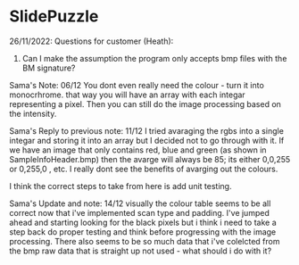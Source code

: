 # SlidePuzzle

26/11/2022:
Questions for customer (Heath):
1. Can I make the assumption the program only accepts bmp files with the BM signature?

Sama's Note: 06/12
You dont even really need the colour - turn it into monocrhrome. that way you will have an array with each integar representing a pixel. Then you can still do the image processing based on the intensity. 

Sama's Reply to previous note: 11/12
I tried avaraging the rgbs into a single integar and storing it into an array but I decided not to go through with it. If we have an image that only contains red, blue and green (as shown in SampleInfoHeader.bmp) then the avarge will always be 85; its either 0,0,255 or 0,255,0 , etc. I really dont see the benefits of avarging out the colours. 

I think the correct steps to take from here is add unit testing. 

Sama's Update and note: 14/12 
visually the colour table seems to be all correct now that i've implemented scan type and padding. I've jumped ahead and starting looking for the black pixels but i think i need to take a step back do proper testing and think before progressing with the image processing. There also seems to be so much data that i've colelcted from the bmp raw data that is straight up not used - what should i do with it? 
